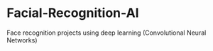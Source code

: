 # Facial-Recognition-AI
Face recognition projects using deep learning (Convolutional Neural Networks)
